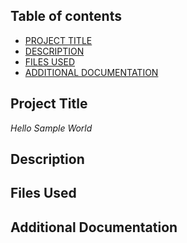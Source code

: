 ## Table of contents
- [PROJECT TITLE](https://projecttitle.github.com/)
- [DESCRIPTION](https://description.github.com/)
- [FILES USED](https://filesused.github.com/)
- [ADDITIONAL DOCUMENTATION](https://additionaldocumentation.github.com/)

## Project Title 
*Hello Sample World*

## Description 


## Files Used


## Additional Documentation 
